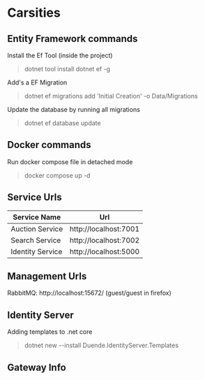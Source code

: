 # Carsities

## Entity Framework commands

Install the Ef Tool (inside the project)

> dotnet tool install dotnet ef -g

Add's a EF Migration

> dotnet ef migrations add 'Initial Creation' -o Data/Migrations

Update the database by running all migrations

> dotnet ef database update

## Docker commands

Run docker compose file in detached mode

> docker compose up -d

## Service Urls

| Service Name     | Url                   |
| ---------------- | --------------------- |
| Auction Service  | http://localhost:7001 |
| Search Service   | http://localhost:7002 |
| Identity Service | http://localhost:5000 |

## Management Urls

RabbitMQ: http://localhost:15672/ (guest/guest in firefox)

## Identity Server

Adding templates to .net core

> dotnet new --install Duende.IdentityServer.Templates

## Gateway Info
